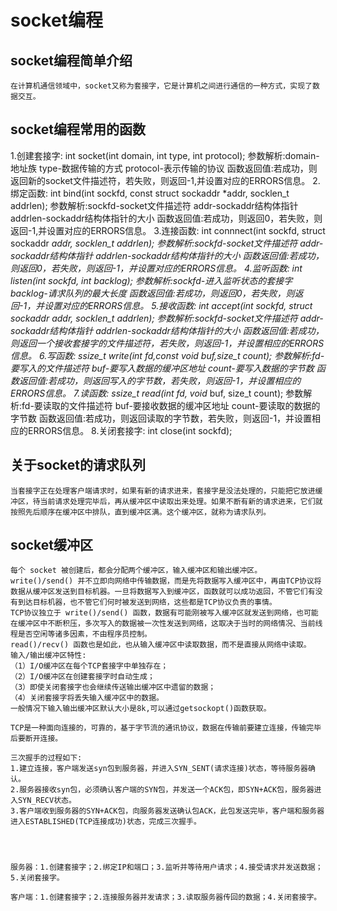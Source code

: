 # socket编程

## socket编程简单介绍
	在计算机通信领域中，socket又称为套接字，它是计算机之间进行通信的一种方式，实现了数据交互。

## socket编程常用的函数
1.创建套接字:
    int socket(int domain, int type, int protocol);
    参数解析:domain-地址族
             type-数据传输的方式
             protocol-表示传输的协议
    函数返回值:若成功，则返回新的socket文件描述符，若失败，则返回-1,并设置对应的ERRORS信息。
2.绑定函数:
    int bind(int sockfd, const struct sockaddr *addr, socklen_t addrlen);
    参数解析:sockfd-socket文件描述符
             addr-sockaddr结构体指针
             addrlen-sockaddr结构体指针的大小
    函数返回值:若成功，则返回0，若失败，则返回-1,并设置对应的ERRORS信息。
3.连接函数:
    int connnect(int sockfd, struct sockaddr *addr, socklen_t addrlen);
    参数解析:sockfd-socket文件描述符
             addr-sockaddr结构体指针
             addrlen-sockaddr结构体指针的大小
    函数返回值:若成功，则返回0，若失败，则返回-1，并设置对应的ERRORS信息。
4.监听函数:
    int listen(int sockfd, int backlog);
    参数解析:sockfd-进入监听状态的套接字
             backlog-请求队列的最大长度
    函数返回值:若成功，则返回0，若失败，则返回-1，并设置对应的ERRORS信息。
5.接收函数:
    int accept(int sockfd, struct sockaddr *addr, socklen_t addrlen);
    参数解析:sockfd-socket文件描述符
             addr-sockaddr结构体指针
             addrlen-sockaddr结构体指针的大小
    函数返回值:若成功，则返回一个接收套接字的文件描述符，若失败，则返回-1，并设置相应的ERRORS信息。
6.写函数:
    ssize_t write(int fd,const void* buf,size_t count);
    参数解析:fd-要写入的文件描述符
             buf-要写入数据的缓冲区地址
             count-要写入数据的字节数
    函数返回值:若成功，则返回写入的字节数，若失败，则返回-1，并设置相应的ERRORS信息。
7.读函数:
    ssize_t read(int fd, void* buf, size_t count);
    参数解析:fd-要读取的文件描述符
             buf-要接收数据的缓冲区地址
             count-要读取的数据的字节数
    函数返回值:若成功，则返回读取的字节数，若失败，则返回-1，并设置相应的ERRORS信息。
8.关闭套接字:
    int close(int sockfd);


## 关于socket的请求队列
    当套接字正在处理客户端请求时，如果有新的请求进来，套接字是没法处理的，只能把它放进缓冲区，待当前请求处理完毕后，再从缓冲区中读取出来处理。如果不断有新的请求进来，它们就按照先后顺序在缓冲区中排队，直到缓冲区满。这个缓冲区，就称为请求队列。

## socket缓冲区 
    每个 socket 被创建后，都会分配两个缓冲区，输入缓冲区和输出缓冲区。
    write()/send() 并不立即向网络中传输数据，而是先将数据写入缓冲区中，再由TCP协议将数据从缓冲区发送到目标机器。一旦将数据写入到缓冲区，函数就可以成功返回，不管它们有没有到达目标机器，也不管它们何时被发送到网络，这些都是TCP协议负责的事情。
    TCP协议独立于 write()/send() 函数，数据有可能刚被写入缓冲区就发送到网络，也可能在缓冲区中不断积压，多次写入的数据被一次性发送到网络，这取决于当时的网络情况、当前线程是否空闲等诸多因素，不由程序员控制。
    read()/recv() 函数也是如此，也从输入缓冲区中读取数据，而不是直接从网络中读取。
    输入/输出缓冲区特性:
    （1）I/O缓冲区在每个TCP套接字中单独存在；
    （2）I/O缓冲区在创建套接字时自动生成；
    （3）即使关闭套接字也会继续传送输出缓冲区中遗留的数据；
    （4）关闭套接字将丢失输入缓冲区中的数据。
    一般情况下输入输出缓冲区默认大小是8k,可以通过getsockopt()函数获取。

    TCP是一种面向连接的，可靠的，基于字节流的通讯协议，数据在传输前要建立连接，传输完毕后要断开连接。

    三次握手的过程如下:
    1.建立连接，客户端发送syn包到服务器，并进入SYN_SENT(请求连接)状态，等待服务器确认。
    2.服务器接收syn包，必须确认客户端的SYN包，并发送一个ACK包，即SYN+ACK包，服务器进入SYN_RECV状态。
    3.客户端收到服务器的SYN+ACK包，向服务器发送确认包ACK，此包发送完毕，客户端和服务器进入ESTABLISHED(TCP连接成功)状态，完成三次握手。




	服务器：1.创建套接字；2.绑定IP和端口；3.监听并等待用户请求；4.接受请求并发送数据；5.关闭套接字。
	
	客户端：1.创建套接字；2.连接服务器并发请求；3.读取服务器传回的数据；4.关闭套接字。

